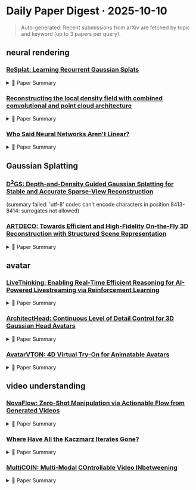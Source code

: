 # Daily Paper Digest · 2025-10-10
> Auto-generated: Recent submissions from arXiv are fetched by topic and keyword (up to 3 papers per query).

## neural rendering

### [ReSplat: Learning Recurrent Gaussian Splats](http://arxiv.org/pdf/2510.08575v1)


<!--break-out-of-list-->
<details markdown="1">
<summary>📄 Paper Summary </summary>

### 1. Task / Problem
- View Synthesis

### 2. Motivation & Gaps
- The paper addresses the challenge of efficient and high-quality view synthesis using a recurrent Gaussian splatting model.

- **Related work challenges:**
  - Charatan et al., 2024: Models predict one or multiple Gaussians for each pixel, leading to scalability issues.
  - Kerbl et al., 2023: Per-scene optimization methods are expensive and not efficient for real-time applications.
  - Zhang et al., 2024a: Single-step feed-forward inference limits achievable quality for complex scenes.
  - SplatFormer (Chen et al., 2025a): Evaluated only on object-centric datasets, making it difficult to apply to complex scenes.
  - DeepView (Flynn et al., 2019): Requires explicit gradient computation, which is not always feasible.
  - G3R (Chen et al., 2024d): Struggles with sparse points and requires well-covered 3D points for initialization.
  - Zhao et al., 2021: Naïve prediction of Gaussian parameters from point features leads to performance loss.
  - Vaswani et al., 2017: N/A
  - Xu et al., 2024: N/A
  - 3DGS (Kerbl et al., 2023): Requires thousands of iterations to converge, leading to inefficiency.
  - MVSplat (Chen et al., 2024b): Produces millions of Gaussians, resulting in slower rendering speeds.
  - DepthSplat (Xu et al., 2025): Similar inefficiencies in rendering and convergence.
  - Long-LRM (Chen et al., 2025b): Uses Gaussian pruning based on opacity values, leading to a reduction in the number of Gaussians but slower rendering speed.
  - LVSM (Jin et al., 2025): Encoder-decoder architecture that is outperformed by ReSplat in terms of PSNR and rendering speed.
  - MVSplat (Xu et al., 2025): Previous feed-forward 3DGS models that ReSplat outperforms in terms of structure quality.
  - N/A: N/A
  - Depth anything v2: N/A
  - No pose, no problem: Surprisingly simple 3d gaussian splats from sparse unposed images: N/A
  - gsplat: An open-source library for gaussian splatting: N/A
  - Mip-splatting: Alias-free 3d gaussian splatting: N/A
  - Gs-lrm: Large reconstruction model for 3d gaussian splatting: N/A
  - Gaussian graph network: Learning efficient and generalizable gaussian representations from multi-view images: N/A
  - Point transformer: N/A
  - Stereo magnification: learning view synthesis using multiplane images: N/A

### 3. Core Idea
- ReSplat leverages a recurrent Gaussian splatting approach to achieve efficient view synthesis while maintaining high quality by reducing the number of Gaussians and improving rendering speed.

### 4. Method
- **Pipeline**: The method involves a recurrent process that utilizes rendering error as feedback and operates in a compact 3D space.
- **Architecture / Loss / Training**: The model incorporates kNN attention and global attention mechanisms to enhance performance.
- **Complexity / Resources**: The experiments were conducted using 4 GH200 GPUs.

### 5. Experiments
- **Datasets & Metrics**: The experiments were conducted on the RealEstate10K and DL3DV datasets, evaluating metrics such as PSNR, SSIM, and LPIPS.
- **Baselines**: 3DGS, DeepView, DepthSplat, DepthSplat (Xu et al., 2025), G3R, GS-LRM, Long-LRM, Long-LRM (Chen et al., 2025b), MVSplat, MVSplat (Chen et al., 2024b), N/A, Point Transformer, SplatFormer, gsplat
- **Main Results**: Our ReSplat reconstructs cleaner Gaussians and renders higher-quality images than DepthSplat.
- **Ablations**: Ablation studies indicate the importance of kNN attention and global attention in maintaining performance when compressing Gaussians.
- **Limitations / Stress Tests**: The model's reliance on kNN-based point attention incurs high computational costs, especially with large Gaussian counts.

### 6. Takeaways
- **Pros**: Significantly faster rendering speed compared to optimization-based methods., Robust generalization to unseen datasets and image resolutions., Reduced computational overhead with fewer Gaussians.
- **Cons**: Initial model performance may be limited by the subsampling approach., Recurrent updates may introduce complexity in training.
- **Future Work**: Explore further optimizations for recurrent update mechanisms., Investigate applications in real-time rendering scenarios., Expand to other types of neural rendering tasks.

</details>

### [Reconstructing the local density field with combined convolutional and point cloud architecture](http://arxiv.org/pdf/2510.08573v1)


<!--break-out-of-list-->
<details markdown="1">
<summary>📄 Paper Summary </summary>

### 1. Task / Problem
- Recovering the local density field from peculiar velocities

### 2. Motivation & Gaps
- The study aims to improve predictions of high-density small-scale features in cosmology using machine learning techniques.

- **Related work challenges:**
  - Linear reconstruction techniques: Limited to large scales and cannot optimally use dense information.
  - Convolutional neural networks for density field mapping: Suboptimal use of gridded radial velocities and neglect of small-scale information.
  - Direct inversion methods: Often yield biased low amplitude results.
  - 3D Wiener filter: Uses full 3D velocities, which is not realistic in many observational scenarios.
  - U-Net architectures: May not effectively capture small-scale features without additional information.
  - Wiener Reconstruction of Large-Scale Structure from Peculiar Velocities: Linear Wiener filtering does not capture small-scale features effectively.
  - Three-dimensional Velocity and Density Reconstructions of the Local Universe with Cosmicflows-1: Existing methods struggle with moderate tracer density.
  - Field-based physical inference from peculiar velocity tracers: Incorporating observational errors remains a challenge.

### 3. Core Idea
- A hybrid model combining U-Net and confidence network-controlled DeepSets to enhance the recovery of local density fields.

### 4. Method
- **Pipeline**: The model processes peculiar velocity data to reconstruct the local density field.
- **Architecture / Loss / Training**: Utilizes a combination of convolutional networks and point-cloud networks with a focus on confidence estimation.
- **Complexity / Resources**: Moderate computational resources required, with potential scalability for larger datasets.

### 5. Experiments
- **Datasets & Metrics**: Utilizes Cosmicflows-4 data for training and evaluation.
- **Baselines**: 3D Wiener filter, Confidence U-Net (µprediction), Direct inversion (1h−1Mpc smoothing), Direct inversion (4h−1Mpc smoothing), Linear Wiener filtering, Normal U-Net, Previous density reconstruction methods, U-Net-only approach
- **Main Results**: Significant improvement in recovering small-scale features compared to linear methods.
- **Ablations**: Further analysis needed to understand the impact of different model components.
- **Limitations / Stress Tests**: Observational errors could affect the robustness of the results.

### 6. Takeaways
- **Pros**: Improved reconstruction quality on nonlinear scales., Efficient use of small-scale information., Combines strengths of convolutional and point-cloud architectures.
- **Cons**: High computational cost due to DeepSets evaluation., Limited to numerical simulations in this work., Potential challenges in applying to observational data.
- **Future Work**: Incorporate stochasticity in the network architecture., Explore joint inference of cosmological parameters and density field., Evaluate on observational data with careful treatment of systematic effects.

</details>

### [Who Said Neural Networks Aren't Linear?](http://arxiv.org/pdf/2510.08570v1)


<!--break-out-of-list-->
<details markdown="1">
<summary>📄 Paper Summary </summary>

### 1. Task / Problem
- Learning invertible coordinate transformations for neural networks

### 2. Motivation & Gaps
- The paper discusses the learning of invertible coordinate transformations that allow neural networks to act as exact linear operators, leading to applications in flow matching, style transfer, and idempotency enforcement.

- **Related work challenges:**
  - Hornik et al. (1989): Neural networks are famously nonlinear, complicating their analysis and manipulation.
  - Strang (2022): Linear systems have well-understood properties that do not apply to nonlinear systems.
  - Strogatz (2024): Iterating nonlinear mappings can lead to intractable dynamics.
  - Flow matching (Lipman et al., 2023; Song et al., 2021b): Traditional velocity integration over time is slow.
  - V AEs (Kingma & Welling, 2014): Lack of a natural encoder for mapping data back into the prior space.
  - Inversion methods for diffusion (Dhariwal & Nichol, 2021; Song et al., 2021a; Huberman-Spiegelglas et al., 2024): Approximate techniques suffer from reconstruction errors and computational overhead.
  - Gatys et al. (2016): Proposed optimizing image pixels for style transfer but lacked practical implementation.
  - Johnson et al. (2016): Introduced perceptual-loss training but did not address idempotency in generative models.
  - Shocher et al. (2024): Developed Idempotent Generative Networks but faced challenges in enforcing true idempotency.
  - Koopman operator theory: Linearizes nonlinear dynamics but does not address learned mappings.
  - Neural Tangent Kernel: Achieves linearity in parameter space but remains nonlinear in input-output mapping.
  - Invertible Neural Networks: Focuses on density modeling rather than enabling linearity in learned mappings.
  - One-step offline distillation of diffusion-based models via koopman modeling: N/A
  - Image style transfer using convolutional neural networks: N/A
  - Flow matching for generative modeling: N/A
  - Denoising diffusion implicit models: N/A
  - Score-based generative modeling through stochastic differential equations: N/A
  - Consistency models: N/A
  - N/A: N/A

### 3. Core Idea
- The core idea is to utilize invertible coordinate transformations to enhance the expressivity and efficiency of neural networks in various applications.

### 4. Method
- **Pipeline**: The framework involves learning invertible mappings and a finite matrix that captures the linearity of the neural network's function.
- **Architecture / Loss / Training**: The architecture requires careful design due to the challenges of training invertible networks.
- **Complexity / Resources**: The method may require significant computational resources for training and scaling.

### 5. Experiments
- **Datasets & Metrics**: The experiments involve various datasets to demonstrate the feasibility of the Linearizer framework.
- **Baselines**: Gatys et al. (2016), Invertible Neural Networks, Johnson et al. (2016), Koopman Distillation Model, Multi-step flow matching, N/A, Normalizing Flows, Shocher et al. (2024), Standard neural network architectures
- **Main Results**: The Linearizer shows improved efficiency and performance in one-step flow matching and other applications.
- **Ablations**: Ablation studies are needed to assess the impact of different components of the framework.
- **Limitations / Stress Tests**: The framework's expressivity and scalability to state-of-the-art benchmarks remain open questions.

### 6. Takeaways
- **Pros**: Enables the application of linear algebra techniques to nonlinear mappings., Facilitates efficient training and inference in diffusion models., Provides a new perspective on the structure and capabilities of neural networks.
- **Cons**: The framework may not be applicable to all types of neural networks., Potential complexity in defining appropriate invertible functions., Limited discussion on practical implementation challenges.
- **Future Work**: Explore the application of Linearizers in various neural network architectures., Investigate the implications of Linearizers on model interpretability., Develop guidelines for selecting appropriate invertible functions.

</details>

## Gaussian Splatting

### [D$^2$GS: Depth-and-Density Guided Gaussian Splatting for Stable and Accurate Sparse-View Reconstruction](http://arxiv.org/pdf/2510.08566v1)
  (summary failed: 'utf-8' codec can't encode characters in position 8413-8414: surrogates not allowed)


### [ARTDECO: Towards Efficient and High-Fidelity On-the-Fly 3D Reconstruction with Structured Scene Representation](http://arxiv.org/pdf/2510.08551v1)


<!--break-out-of-list-->
<details markdown="1">
<summary>📄 Paper Summary </summary>

### 1. Task / Problem
- 3D reconstruction and localization

### 2. Motivation & Gaps
- The paper presents ARTDECO, a framework that combines feed-forward priors and structured Gaussian representations for efficient and accurate 3D reconstruction.

- **Related work challenges:**
  - Per-scene optimization methods: Achieve high accuracy but are computationally expensive.
  - Feed-forward models: Enable real-time inference but struggle with accuracy and robustness.
  - Müller et al., 2022: Accelerating training and rendering with hybrid or explicit scene representations.
  - Xu et al., 2022: Accelerating training and rendering with hybrid or explicit scene representations.
  - Sun et al., 2022: Accelerating training and rendering with hybrid or explicit scene representations.
  - Lin et al., 2021: Joint optimization of camera poses and scene parameters remains computationally intensive.
  - Fu et al., 2024: Joint optimization of camera poses and scene parameters remains computationally intensive.
  - Lin et al., 2025b: Joint optimization of camera poses and scene parameters remains computationally intensive.
  - Prior 3DGS-based SLAM methods: Relying only on keyframes for reconstruction, which limits the use of captured information.
  - MASt3R predictions: Instability near object boundaries affecting the reliability of reprojection residuals.
  - Loop Closure Detection: Weak correspondences and noisy inputs leading to unreliable loop closures.
  - 3D Gaussian Splatting approaches: Maintaining high-quality rendering details in diverse environments.
  - SLAM systems: Achieving accurate pose estimation in challenging multi-scale datasets.
  - MASt3R-SLAM: Limited robustness under noise, blur, or lighting changes.
  - 3DGS-based methods: Struggles with small-parallax inputs leading to ghosting and blur.
  - Existing SLAM systems: Assumes consistent illumination and sufficient parallax, which can lead to drift or artifacts.
  - N/A: N/A
  - N/A: N/A
  - MASt3R (Leroy et al., 2024b): Predicts two-view correspondences and metric pointmaps with well-calibrated scale but limited temporal context.
  - π3 (Wang et al., 2025b): Not explicitly metric-aware, integrating it into a streaming SLAM-style system introduces challenges in maintaining scale and temporal consistency.
  - N/A: N/A
  - N/A: N/A
  - N/A: N/A

### 3. Core Idea
- ARTDECO advances on-the-fly 3D reconstruction by effectively combining feed-forward priors and structured Gaussian representations.

### 4. Method
- **Pipeline**: The method involves a feed-forward model for 3D reconstruction and localization from monocular image sequences.
- **Architecture / Loss / Training**: Utilizes a combination of PSNR, SSIM, and LPIPS metrics for performance evaluation.
- **Complexity / Resources**: The system is designed for efficiency, achieving strong results with a focus on runtime performance.

### 5. Experiments
- **Datasets & Metrics**: Fast-LIVO2, TUM, ScanNet, and others with PSNR, SSIM, and LPIPS metrics.
- **Baselines**: DPV-SLAM, DROID-SLAM, Feed-forward models, Go-SLAM, LongSplat, MASt3R, MASt3R-SLAM, MonoGS, N/A, NeRF-based SLAM methods, OnTheFly, OnTheFly-NVS, Ours, Per-scene optimization methods, Prior 3DGS-based SLAM methods, S3PO-GS, SEGS-SLAM, SLAM, π3
- **Main Results**: ARTDECO consistently achieves the highest PSNR and SSIM and the lowest LPIPS across all datasets.
- **Ablations**: Replacing the pairwise correspondence model MASt3R with the multi-frame visual-geometry model π3.
- **Limitations / Stress Tests**: Identified limitations include dependency on 3D foundation models and challenges with low-texture surfaces.

### 6. Takeaways
- **Pros**: High fidelity and efficiency at scale., Robustness across diverse indoor and outdoor scenes., Practical path toward on-the-fly digitization of real-world environments.
- **Cons**: Generally achieve lower accuracy than per-scene optimized methods., Challenges with maintaining global consistency., Handling high-resolution inputs and processing long sequences.
- **Future Work**: Explore further optimizations in rendering efficiency., Investigate additional applications in AR/VR., Enhance robustness in more complex environments.

</details>

## avatar

### [LiveThinking: Enabling Real-Time Efficient Reasoning for AI-Powered Livestreaming via Reinforcement Learning](http://arxiv.org/pdf/2510.07685v1)


<!--break-out-of-list-->
<details markdown="1">
<summary>📄 Paper Summary </summary>

### 1. Task / Problem
- Real-time reasoning in interactive e-commerce applications

### 2. Motivation & Gaps
- The paper addresses the need for low-latency, high-performance reasoning models in interactive e-commerce settings.

- **Related work challenges:**
  - Retrieval-Augmented Generation (RAG) systems powered by Large Reasoning Models (LRMs): High inference delays despite strong reasoning capabilities.
  - Reinforcement Learning for LLMs: Aligning LLMs with human preferences while addressing hallucinations and harmful content generation.
  - Efficient Reasoning: Mitigating the 'overthinking' phenomenon in LLMs that leads to verbose reasoning paths.
  - Teacher-based Data Generation: Ensuring the quality of distillation data through effective filtering of generated trajectories.
  - Student MoE Model Fine-tuning: Balancing the load across experts in a Mixture of Experts model to ensure stable training.
  - Reinforcement Learning Optimization: Optimizing for multiple objectives such as reasoning efficiency, correctness, and helpfulness.
  - DeepSeek-R1: High computational cost and inefficiency in generating responses.
  - Standard PPO: Lack of stability and efficiency in training with complex multi-objective rewards.
  - Existing AI models for livestreaming: Lack of efficiency and quality in reasoning
  - Knowledge distillation: Standard distillation inherits verbose reasoning trajectories from the teacher model.
  - MoE architecture: Balancing performance and computational cost in latency-critical applications.
  - Reinforcement learning for reasoning: Minimizing hallucinations while promoting helpfulness in generated responses.
  - Demystifying long chain-of-thought reasoning in llms: N/A
  - Efficient rl training for reasoning models via length-aware optimization: N/A
  - Large language models for information retrieval: A survey: N/A
  - N/A: N/A

### 3. Core Idea
- Introducing LiveThinking, a two-stage training framework that adapts large reasoning models to real-time applications by balancing quality and latency.

### 4. Method
- **Pipeline**: The approach leverages RFT to distill reasoning ability from a 670B teacher model into a lightweight 30B student model, followed by GRPO to compress reasoning paths.
- **Architecture / Loss / Training**: Utilizes a multi-objective reward function to enhance correctness and helpfulness while compressing reasoning paths.
- **Complexity / Resources**: Achieves a 30-fold reduction in computational cost compared to the teacher model.

### 5. Experiments
- **Datasets & Metrics**: Evaluated on proprietary Tblive-E-Commerce QA dataset and the public MuSiQue dataset.
- **Baselines**: 14B dense production model, 670B teacher model, 670B teacher model (DeepSeek-R1), DeepSeek-R1, DeepSeek-R1-Distilled-Llama-8B, Dense models ranging from 4B to 32B parameters, Existing AI models for e-commerce reasoning, N/A, Qwen3-235B-A22B, Qwen3-30B-A3B, Qwen3-32B, Traditional sequence-to-sequence models
- **Main Results**: LiveThinking outperforms its larger teacher model on correctness and helpfulness while being more computationally efficient.
- **Ablations**: Ablation studies confirm the effectiveness of RFT and RL in improving correctness and helpfulness.
- **Limitations / Stress Tests**: The model's performance is sensitive to the target reasoning length, indicating a trade-off between brevity and quality.

### 6. Takeaways
- **Pros**: Significantly reduces computational cost., Improves response correctness and helpfulness., Demonstrates effectiveness in high-traffic production environments.
- **Cons**: Initial model inherits verbose reasoning paths., Latency may still exceed industrial requirements despite optimizations.
- **Future Work**: Explore further optimizations for reasoning paths., Investigate additional applications in real-time systems., Enhance the model's ability to handle more complex queries.

</details>

### [ArchitectHead: Continuous Level of Detail Control for 3D Gaussian Head Avatars](http://arxiv.org/pdf/2510.05488v1)


<!--break-out-of-list-->
<details markdown="1">
<summary>📄 Paper Summary </summary>

### 1. Task / Problem
- 3D Gaussian head avatar creation

### 2. Motivation & Gaps
- The paper addresses the need for real-time and continuous adjustment of the level of detail (LOD) in 3D Gaussian head avatars.

- **Related work challenges:**
  - 3D Gaussian Splatting (3DGS): Struggles to maintain real-time performance when multiple avatars are rendered simultaneously.
  - Conventional LOD methods: Provide only a few discrete levels, leading to unsmooth visual effects when switching between levels.
  - UV-based strategies: Do not capture sufficient local information for detailed 3D head appearance.
  - 3D Morphable Models (3DMMs): Less effective at modeling non-rigid facial features like hair.
  - Neural radiance field (NeRF)-based methods: Computationally intensive and less accurate with geometry.
  - LoDAvatar: Only supports discrete LOD control and relies on synthetic multi-view images for training.
  - N/A: N/A
  - GaussianAvatars: Limited detail preservation at high LOD.
  - FlashAvatar: Quality degradation at lower LOD.
  - RGBAvatar: Inability to maintain reasonable quality across varying LOD.
  - Existing methods for 3D head avatars: Limited control over LOD and reliance on accurate tracking for 3D-2D alignment.
  - N/A: N/A
  - The unreasonable effectiveness of deep features as a perceptual metric: N/A
  - Headgap: Few-shot 3d head avatar via generalizable gaussian priors: N/A
  - Pointavatar: Deformable point-based head avatars from videos: N/A
  - Instant volumetric head avatars: N/A

### 3. Core Idea
- ArchitectHead introduces a framework that allows for continuous LOD control in 3D Gaussian head avatars by parameterizing Gaussians in UV feature space.

### 4. Method
- **Pipeline**: The method uses a neural decoder to generate Gaussian attributes based on the LOD as an additional condition.
- **Architecture / Loss / Training**: The architecture incorporates a learnable UV latent feature map alongside the UV position map to enhance representation.
- **Complexity / Resources**: The method balances different LODs while ensuring smooth transitions, requiring significant computational resources for training.

### 5. Experiments
- **Datasets & Metrics**: Experiments were conducted on monocular video datasets, with results summarized in various tables and figures.
- **Baselines**: 3D Morphable Models (3DMMs), Conventional LOD methods, Existing 3D head avatar methods, Existing 3DGS-based avatars, FlashAvatar, Gaussian Dejavu, GaussianAvatars, LoDAvatar, N/A, Neural radiance field (NeRF)-based methods, RGBAvatar
- **Main Results**: ArchitectHead achieves state-of-the-art quality in generating 3D head avatars.
- **Ablations**: Ablation studies show the impact of using different resolutions of feature maps on performance.
- **Limitations / Stress Tests**: The method relies on accurate FLAME tracking and may overfit to rare expression modes under large head poses.

### 6. Takeaways
- **Pros**: Supports continuous LOD control for better rendering efficiency., Achieves state-of-the-art quality in head avatar rendering., Allows dynamic adjustment of detail without retraining.
- **Cons**: Initial training requires high computational resources., UV position map may not capture all local details., Quality degradation at lower LODs, though moderate.
- **Future Work**: Explore further optimizations for real-time performance., Investigate additional applications in VR and telepresence., Enhance the UV feature field to capture more detailed head appearances.

</details>

### [AvatarVTON: 4D Virtual Try-On for Animatable Avatars](http://arxiv.org/pdf/2510.04822v1)


<!--break-out-of-list-->
<details markdown="1">
<summary>📄 Paper Summary </summary>

### 1. Task / Problem
- 4D Virtual Try-On

### 2. Motivation & Gaps
- The paper addresses the challenges of achieving realistic 4D virtual try-on (VTON) using single in-shop garment references, focusing on dynamic pose control and multi-view rendering.

- **Related work challenges:**
  - Image-based VTON models: Lack intrinsic 3D perceptual understanding, producing discontinuous try-on results across changing viewpoints and poses.
  - Animatable avatar-based garment transfer approaches: Depend on large-scale datasets, limiting scalability and practical use.
  - 3D VTON methods: Do not support dynamic manipulation.
  - VITON: Relying primarily on 2D data, struggles with consistent results across varying viewpoints and poses.
  - ViViD: Requires continuous video input, increasing computational and memory demands.
  - GaussianEditor: Lacks precision in controlling detailed textures.
  - Video-based VTON methods: Lack of 3D structural awareness and high computational costs.
  - Image-based VTON methods: Inability to effectively handle temporal coherence across poses and viewpoints.
  - ViViD: Lacks explicit 3D structural reasoning, resulting in texture flickering and deformation errors.
  - IDM-VTON: Limited input sequence length degrades temporal continuity in long sequences.
  - GaussianEditor: Requires per-frame optimization and suffers from severe temporal inconsistency.
  - IDM-VTON combined with AG: Exhibits noticeable temporal flickering and inconsistent texture patterns across frames.
  - ViViD: Lacks genuine 3D spatial reasoning and requires substantial computational resources.
  - N/A: N/A

### 3. Core Idea
- The proposed AvatarVTON framework utilizes a Reciprocal Flow Rectifier for optical flow correction and a Non-Linear Deformer for adaptive deformations, enhancing rendering quality and stability.

### 4. Method
- **Pipeline**: The framework processes single garment references to enable dynamic pose control and multi-view rendering without multi-view datasets.
- **Architecture / Loss / Training**: Incorporates adversarial loss to improve texture clarity and color accuracy.
- **Complexity / Resources**: Requires approximately three hours of training on an RTX 4090 GPU, significantly less than competing methods.

### 5. Experiments
- **Datasets & Metrics**: Utilizes datasets from AvatarReX, ActorsHQ, DressCode, and VITON-HD, evaluating garment texture fidelity, human identity preservation, video temporal coherence, and overall realism.
- **Baselines**: 3D VTON methods, Animatable Gaussians (AG), GaussianEditor, GaussianEditor (3D editing method), GaussianVTON, IDM-VTON, IDM-VTON (2D image-based VTON), IDM-VTON + AG, LHM (4D approach), N/A, SCARF (NeRF-based animatable human reconstruction), VITON, ViViD, ViViD (2D video-based VTON)
- **Main Results**: AvatarVTON consistently achieves higher scores than all competitors across all evaluation dimensions.
- **Ablations**: Demonstrated the impact of removing L_adv on texture clarity and color accuracy.
- **Limitations / Stress Tests**: Identified limitations in handling out-of-distribution scenarios and the need for improved 3D perception capabilities.

### 6. Takeaways
- **Pros**: High-fidelity 4D virtual try-on from a single garment image., Free viewpoint and pose control., Mitigates view-pose coupling inconsistencies.
- **Cons**: Dependence on single 2D garment images may limit realism., Complexity in ensuring coherent avatar geometry., Potential challenges in dynamic garment interactions.
- **Future Work**: Explore integration with more complex garment dynamics., Investigate scalability to larger datasets., Enhance the framework for real-time applications.

</details>

## video understanding

### [NovaFlow: Zero-Shot Manipulation via Actionable Flow from Generated Videos](http://arxiv.org/pdf/2510.08568v1)


<!--break-out-of-list-->
<details markdown="1">
<summary>📄 Paper Summary </summary>

### 1. Task / Problem
- Zero-Shot Manipulation

### 2. Motivation & Gaps
- The paper addresses the need for versatile manipulation techniques that can handle various object types and manipulation scenarios.

- **Related work challenges:**
  - Vision-Language-Action (VLA) models: Require vast quantities of robot-specific vision-language-action data that is difficult and expensive to collect.
  - Modular systems for task understanding and robot control: Translating high-level understanding into physical actions remains an open problem.
  - Prior work on self-collected data for training video models: Reintroduces the data bottleneck and limits generalizability and scalability.
  - Concurrent work on 6D pose extraction for demonstration-free manipulation: Relies on a rigid-body assumption, limiting applicability to a broader class of objects.
  - Flow-based manipulation methods: Require robot data or task-specific training, hindering zero-shot manipulation capabilities.
  - Prior work on object manipulation: Limited ability to handle complex object dynamics and real-time tracking.
  - AVDC: Struggles with precise, long-horizon placements due to lack of 3D awareness.
  - VidBot: Fails when tasks require object–object relations and precise relative pose placement.
  - Diffusion Policy: Shows poor generalization from a few examples due to random sampling in evaluations.
  - Veo: Closed-source model that produces video clips but may not be physically plausible.
  - Wan2.1: Open-source model that significantly drops performance without a goal image.
  - Open-World Object Manipulation using Pre-Trained Vision-Language Models: Limited adaptability to new environments without retraining.
  - Local Policies Enable Zero-shot Long-horizon Manipulation: Difficulty in generalizing across diverse manipulation tasks.
  - Robotic Manipulation by Imitating Generated Videos Without Physical Demonstrations: Dependence on high-quality video generation for effective learning.
  - Wan2.1: Limited support for all required modes in newer versions.
  - Veo: Lack of goal-image conditioning in the model.
  - MegaSaM: Ambiguity in estimated depth maps even after postprocessing.
  - Grounded-SAM2: Need for accurate object grounding in video sequences.
  - Trajectory Optimization: Finding optimal, collision-free, and smooth sequences of joint configurations.
  - Previous manipulation methods: Limited to specific object types and require extensive training data.

### 3. Core Idea
- NovaFlow enables zero-shot manipulation by generating actionable flows from videos, allowing manipulation of diverse objects without prior training.

### 4. Method
- **Pipeline**: The method involves generating actionable flows from videos and applying them to manipulate objects in real-time.
- **Architecture / Loss / Training**: Utilizes a combination of smoothness weight, collision penalty weight, and regularization for training.
- **Complexity / Resources**: The method is designed to be viewpoint-agnostic and can be deployed on various platforms after hand-eye calibration.

### 5. Experiments
- **Datasets & Metrics**: Real-world manipulation experiments were conducted to evaluate the effectiveness of NovaFlow.
- **Baselines**: AVDC, CausalSAM, Data-dependent methods, Demonstration-free methods, Diffusion Policy, Existing video-based manipulation methods, Existing zero-shot techniques, Grounded-SAM2, Inverse Dynamics Model, MegaSaM, Object-centric approaches, Other state-of-the-art video-based manipulation techniques, Recent zero-shot learning approaches, Traditional manipulation methods, Traditional robotic manipulation methods, Veo, VidBot, Wan2.1
- **Main Results**: NovaFlow successfully manipulated rigid, deformable, and articulated objects across different scenarios.
- **Ablations**: Ablation studies demonstrate the effectiveness of each component in the pipeline, particularly the impact of rejection sampling on the quality of generated flows.
- **Limitations / Stress Tests**: The method's limitations include potential inaccuracies in depth estimation and challenges in grounding objects in complex scenes.

### 6. Takeaways
- **Pros**: No need for task-specific tuning., Generalizable across different embodiments., State-of-the-art zero-shot performance on real-world tasks.
- **Cons**: Dependency on the quality of video generation models., Potential limitations in handling highly complex tasks.
- **Future Work**: Explore further enhancements in video generation models., Investigate the application of NovaFlow in more complex environments., Develop methods to improve the robustness of the flow executor.

</details>

### [Where Have All the Kaczmarz Iterates Gone?](http://arxiv.org/pdf/2510.08563v1)


<!--break-out-of-list-->
<details markdown="1">
<summary>📄 Paper Summary </summary>

### 1. Task / Problem
- Numerical analysis of the Randomized Kaczmarz algorithm in noisy linear systems

### 2. Motivation & Gaps
- The paper addresses the challenges of solving doubly-noisy linear systems using the Randomized Kaczmarz algorithm, providing theoretical bounds and empirical validation.

- **Related work challenges:**
  - Strohmer and Vershynin (2009): Demonstrated that RK converges linearly in expectation for consistent systems but did not address inconsistent systems.
  - Needell (2014): Showed that RK iterates approach a ball centering at the least squares solution for consistent systems, but did not consider noise in both the coefficient matrix and the right-hand side.
  - Bergou et al. (2021): Provided convergence analysis for RK in general noisy cases, but the understanding of RK iterates in inconsistent systems remains incomplete.
  - Needell [15]: All works on noisy systems have used the LS solution of the underlying consistent noiseless system as a reference point.
  - Theorems 1.2 and 1.3: Require specific initial points which may not hold in noisy scenarios.
  - N/A: N/A
  - Previous studies on convergence of iterative methods: Lack of precise bounds for limit points in the presence of noise.
  - LIBSVM: A library for support vector machines: Handling noise in real-world data while ensuring convergence of the algorithm.
  - Efficient and robust solution strategies for saddle-point systems: Developing methods that are both efficient and robust in the presence of noise.
  - Numerical approximation of some linear stochastic partial differential equations driven by special additive noises: N/A
  - Online and batch supervised background estimation via l1 regression: N/A
  - New variants of the POCS method using affine subspaces of finite codimension with applications to irregular sampling: N/A

### 3. Core Idea
- The paper presents theoretical bounds for the convergence of the Randomized Kaczmarz algorithm in noisy linear systems and validates these bounds through numerical experiments.

### 4. Method
- **Pipeline**: The method involves generating noisy linear systems and applying the Randomized Kaczmarz algorithm to analyze convergence and approximation errors.
- **Architecture / Loss / Training**: Theoretical bounds are derived and compared against empirical results to validate the algorithm's performance.
- **Complexity / Resources**: The experiments utilize synthetic data and real-world datasets from LIBSVM, with computational resources focused on averaging results over multiple runs.

### 5. Experiments
- **Datasets & Metrics**: Experiments are conducted using synthetic data and real-world datasets from LIBSVM, measuring approximation errors and convergence rates.
- **Baselines**: Cyclic Kaczmarz algorithm, Empirical convergence rates, N/A, Previous works on noisy systems, Randomized Kaczmarz algorithm, Theoretical bounds from Theorem 5 and Corollary 2, Theoretical bounds from previous works
- **Main Results**: The results show that the bounds are valid and that Corollary 2 exhibits a faster convergence rate than Theorem 5.
- **Ablations**: Ablation studies demonstrate the impact of different reference points on convergence behavior.
- **Limitations / Stress Tests**: The limitations include the requirement for noise in the data and the assumption of certain properties of the linear systems.

### 6. Takeaways
- **Pros**: Provides insights into the behavior of Kaczmarz iterates in noisy environments., Establishes bounds on convergence that can guide practical applications., Paves the way for optimized applications in real-world scientific and engineering problems.
- **Cons**: Limited understanding of RK behavior in highly inconsistent systems., Theoretical results may not fully capture practical performance., Numerical experiments may not cover all possible scenarios.
- **Future Work**: Further exploration of RK in more complex noisy environments., Development of modified algorithms for better performance in inconsistent systems., Investigation of other iterative methods in similar contexts.

</details>

### [MultiCOIN: Multi-Modal COntrollable Video INbetweening](http://arxiv.org/pdf/2510.08561v1)


<!--break-out-of-list-->
<details markdown="1">
<summary>📄 Paper Summary </summary>

### 1. Task / Problem
- Video Generation

### 2. Motivation & Gaps
- The paper addresses the challenges in high-dynamic video generation.

- **Related work challenges:**
  - Framer: Focused on respecting motion trajectories but lacks versatility and fine-grained user controls.
  - Framer: Achieving impressive results in controllable inbetweening using motion trajectories.
  - Stable Video Diffusion: Generating temporally coherent content.
  - Tune-a-video: Facilitating few-shot video generation.
  - Stable Video Diffusion (SVD): Maintaining temporal consistency across frames.
  - Diffusion Transformer (DiT): Modeling long-range dependencies and global context for fine details.
  - Framer: Relies solely on trajectory control, limiting flexibility in content editing.
  - Framer: Motion is introduced as an external condition, which may not effectively integrate with video features.
  - N/A: N/A
  - Make pixels dance: High-dynamic video generation: High-dynamic video generation techniques are still evolving.
  - The unreasonable effectiveness of deep features as a perceptual metric: Existing metrics may not adequately capture perceptual quality.
  - Audio-driven neural gesture reenactment with video motion graphs: Integrating audio and video for realistic gesture reenactment remains complex.

### 3. Core Idea
- The core idea is to utilize a masked generative transformer architecture to enhance video generation capabilities.

### 4. Method
- **Pipeline**: The method involves a generative pipeline that incorporates masked learning techniques.
- **Architecture / Loss / Training**: The architecture employs a loss function tailored for video generation tasks.
- **Complexity / Resources**: The method requires significant computational resources for training due to the complexity of video data.

### 5. Experiments
- **Datasets & Metrics**: The experiments utilize various video datasets and employ metrics for evaluating video quality.
- **Baselines**: Diffusion Transformer, Existing video generation models, Framer, N/A, Stable Video Diffusion, Traditional generative models, Tune-a-video
- **Main Results**: The results demonstrate improved performance in generating high-quality videos compared to baseline models.
- **Ablations**: Ablation studies indicate the importance of the masked learning approach in enhancing video quality.
- **Limitations / Stress Tests**: Limitations include the need for extensive computational resources and potential overfitting on specific datasets.

### 6. Takeaways
- **Pros**: Allows for versatile and fine-grained user controls., Achieves high-quality and fine-grained video interpolation., Empowers users to create smooth and plausible transitions.
- **Cons**: Requires advanced generative models which may be complex to implement., Mapping controls into a common representation may introduce additional processing steps.
- **Future Work**: Explore further enhancements in user control granularity., Investigate additional modalities for video inbetweening.

</details>
